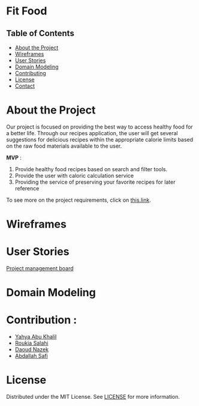 #  Fit Food

## Table of Contents

- [About the Project](#about-the-project)
- [Wireframes](#Wireframes)
- [User Stories](#User-Stories)
- [Domain Modeling](#Domain-Modeling)
- [Contributing](#contributing)
- [License](#license)
- [Contact](#contact)

# About the Project

Our project is focused on providing the best way to access healthy food for a better life.
Through our recipes application, the user will get several suggestions for delicious recipes within the appropriate calorie limits based on the raw food materials available to the user.

**MVP** : 
1. Provide healthy food recipes based on search and filter tools.
2. Provide the user with caloric calculation service
3. Providing the service of preserving your favorite recipes for later reference

To see more on the project requirements, click on [this.link](requirements.md). 

# Wireframes

# User Stories

[Project management board](https://trello.com/b/G0hz543R/fit-food)

# Domain Modeling

# Contribution :

- [Yahya Abu Khalil](https://github.com/AbuKhalil95)
- [Roukia Salahi](https://github.com/roukiaSalahi)
- [Daoud Nazek](https://github.com/daoudnazek)
- [Abdallah Safi](https://github.com/AbdallahSafi)


# License

Distributed under the MIT License. See [LICENSE](https://www.mit.edu/~amini/LICENSE.md) for more information.
